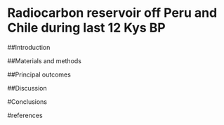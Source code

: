 # Radiocarbon reservoir off Peru and Chile during last 12 Kys BP

##Introduction 

##Materials and methods 

##Principal outcomes

##Discussion 

#Conclusions

#references

